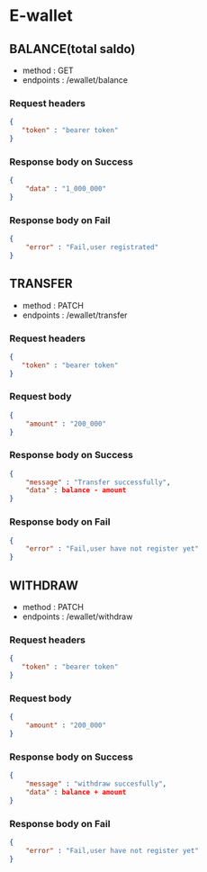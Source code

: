# E-wallet

## BALANCE(total saldo)
- method : GET
- endpoints : /ewallet/balance

### Request headers
```json
{
   "token" : "bearer token"
}
```

### Response body on Success
```json
{
    "data" : "1_000_000"
}
```
### Response body on Fail
```json
{
    "error" : "Fail,user registrated"
}
```
## TRANSFER 
- method : PATCH
- endpoints : /ewallet/transfer


### Request headers
```json
{
   "token" : "bearer token"
}
```

### Request body
```json
{
    "amount" : "200_000"
}
```

### Response body on Success
```json
{
    "message" : "Transfer successfully",
    "data" : balance - amount
}
```
### Response body on Fail
```json
{
    "error" : "Fail,user have not register yet"
}

```

## WITHDRAW
- method : PATCH
- endpoints : /ewallet/withdraw

### Request headers
```json
{
   "token" : "bearer token"
}
```
### Request body
```json
{
    "amount" : "200_000"
}
```
### Response body on Success
```json
{
    "message" : "withdraw succesfully",
    "data" : balance + amount
}
```
### Response body on Fail
```json
{
    "error" : "Fail,user have not register yet"
}
```
